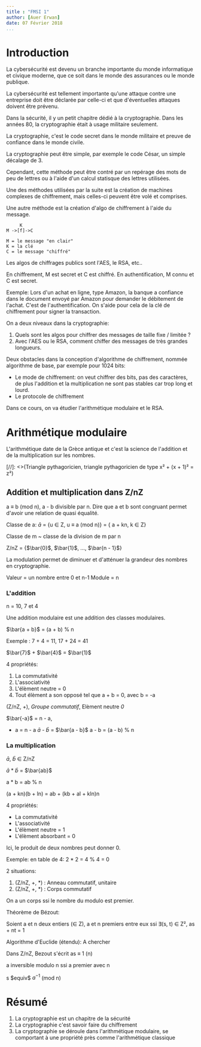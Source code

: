 ```yaml
---
title : "FMSI 1"
author: [Auer Erwan]
date: 07 Février 2018
...
```


# Introduction

La cybersécurité est devenu un branche importante du monde informatique et
civique moderne, que ce soit dans le monde des assurances ou le monde publique.

La cybersécurité est tellement importante qu'une attaque contre une entreprise
doit être déclarée par celle-ci et que d'éventuelles attaques doivent être prévenu.

Dans la sécurité, il y un petit chapitre dédié à la cryptographie. Dans les années 80,
la cryptographie était à usage militaire seulement.

La cryptographie, c'est le code secret dans le monde militaire et preuve de
confiance dans le monde civile.

La cryptographie peut être simple, par exemple le code César, un simple décalage
de 3.

Cependant, cette méthode peut être contré par un repérage des mots de peu de lettres
ou à l'aide d'un calcul statisque des lettres utilisées.

Une des méthodes utilisées par la suite est la création de machines complexes de
chiffrement, mais celles-ci peuvent être volé et comprises.

Une autre méthode est la création d'algo de chiffrement à l'aide du message.

```
     K
M ->[f]->C

M = le message "en clair"
K = la clé
C = le message "chiffré"
```

Les algos de chiffrages publics sont l'AES, le RSA, etc..

En chiffrement, M est secret et C est chiffré. En authentification,
M connu et C est secret.

Exemple: Lors d'un achat en ligne, type Amazon, la banque a confiance dans le
document envoyé par Amazon pour demander le débitement de l'achat. C'est de
l'authentification. On s'aide pour cela de la clé de chiffrement pour signer
la transaction.

On a deux niveaux dans la cryptographie:

1. Quels sont les algos pour chiffrer des messages de taille fixe / limitée ?
2. Avec l'AES ou le RSA, comment chiffer des messages de très grandes longueurs.

Deux obstacles dans la conception d'algorithme de chiffrement,
nommée algorithme de base, par exemple pour 1024 bits:

* Le mode de chiffrement: on veut chiffrer des bits, pas des caractères, de plus
l'addition et la multiplication ne sont pas stables car trop long et lourd.
* Le protocole de chiffrement

Dans ce cours, on va étudier l'arithmétique modulaire et le RSA.

# Arithmétique modulaire

L'arithmétique date de la Grèce antique et c'est la science de l'addition et
de la multiplication sur les nombres.

[//]: <>(Triangle pythagoricien, triangle pythagoricien de type x² + (x + 1)² = z²)

## Addition et multiplication dans Z/nZ

a $\equiv$ b (mod n), a - b divisible par n. Dire que a et b sont congruant permet d'avoir
une relation de quasi équalité.

Classe de a: $\bar{a}$ = {u $\in$ Z, u $\equiv$ a (mod n)} = { a + kn, k $\in$ Z}

Classe de m ~ classe de la division de m par n

Z/nZ = {$\bar{0}$, $\bar{1}$, ..., $\bar{n - 1}$}

La modulation permet de diminuer et d'atténuer la grandeur des nombres en
cryptographie.

Valeur = un nombre entre 0 et n-1
Module = n

### L'addition

n = 10, 7 et 4

Une addition modulaire est une addition des classes modulaires.

$\bar{a + b}$ = (a + b) % n

Exemple : 7 + 4 = 11, 17 + 24 = 41

$\bar{7}$ + $\bar{4}$ = $\bar{1}$

4 propriétés:

1. La commutativité
2. L'associativité
3. L'élèment neutre = 0
4. Tout élèment a son opposé tel que a + b = 0, avec b = -a

(Z/nZ, +), *Groupe commutatif*, Elèment neutre *0*

$\bar{-a}$ = n - a,
- a = n - a
$\bar{a}$ - $\bar{b}$ = $\bar{a - b}$
a - b = (a - b) % n

### La multiplication

$\bar{a}$, $\bar{b}$ $\in$ Z/nZ

$\bar{a}$ \* $\bar{b}$ = $\bar{ab}$

a * b = ab % n

(a + kn)(b + ln) = ab + (kb + al + kln)n

4 propriétés:

* La commutativité
* L'associativité
* L'élèment neutre = 1
* L'élèment absorbant = 0

Ici, le produit de deux nombres peut donner 0.

Exemple: en table de 4: 2 * 2 = 4 % 4 = 0

2 situations:

1. (Z/nZ, +, \*) : Anneau commutatif, unitaire
2. (Z/nZ, +, \*) : Corps commutatif

On a un corps ssi le nombre du modulo est premier.

Théorème de Bézout:

Soient a et n deux entiers ($\in$ Z), a et n premiers entre eux ssi
$\exists$(s, t) $\in$ Z², as + nt = 1

Algorithme d'Euclide (étendu):
A chercher

Dans Z/nZ, Bezout s'écrit as $\equiv$ 1 (n)

a inversible modulo n ssi a premier avec n

s \$equiv$ $a^{-1}$ (mod n)

# Résumé

1. La cryptographie est un chapitre de la sécurité
2. La cryptographie c'est savoir faire du chiffrement
3. La cryptographie se déroule dans l'arithmétique modulaire, se comportant
à une propriété près comme l'arithmétique classique
